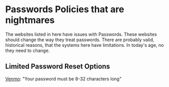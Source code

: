 # Passwords Policies that are nightmares

The websites listed in here have issues with Passwords. These websites should change the way they treat passwords. There are probably valid, historical reasons, that the systems here have limitations. In today's age, no they need to change.

## Limited Password Reset Options

[Venmo](http://www.venmo.com): "Your password must be 8-32 characters long"
